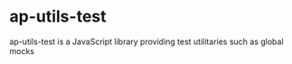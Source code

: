 # ap-utils-test

ap-utils-test is a JavaScript library providing test utilitaries such as global mocks
